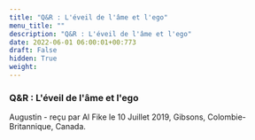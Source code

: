 ```yaml
---
title: "Q&R : L'éveil de l'âme et l'ego"
menu_title: ""
description: "Q&R : L'éveil de l'âme et l'ego"
date: 2022-06-01 06:00:01+00:773
draft: False
hidden: True
weight:
---
```

### Q&R : L'éveil de l'âme et l'ego

Augustin - reçu par Al Fike le 10 Juillet 2019, Gibsons, Colombie-Britannique, Canada.



